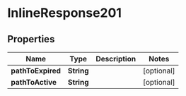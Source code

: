 

# InlineResponse201


## Properties

Name | Type | Description | Notes
------------ | ------------- | ------------- | -------------
**pathToExpired** | **String** |  |  [optional]
**pathToActive** | **String** |  |  [optional]




